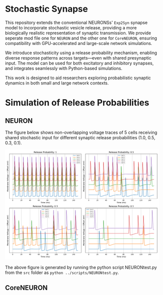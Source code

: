 # Stochastic Synapse

This repository extends the conventional  NEURONSs' `Exp2Syn` synapse model to incorporate stochastic vesicle release, providing a more biologically realistic representation of synaptic transmission. We provide seperate mod file one for  `NEURON` and the other one for `CoreNEURON`, ensuring compatibility with GPU-accelerated and large-scale network simulations.

We introduce stochasticity using a release probability mechanism, enabling diverse response patterns across targets—even with shared presynaptic input. The model can be used for both excitatory and inhibitory synapses, and integrates seamlessly with Python-based simulations.

This work is designed to aid researchers exploring probabilistic synaptic dynamics in both small and large network contexts.


# Simulation of Release Probabilities

## NEURON

The figure below shows non-overlapping voltage traces of 5 cells receiving shared stochastic input for different synaptic release probabilities (1.0, 0.5, 0.3, 0.1). 

![Release Probability Traces](figs/NEURONtest.png)

The above figure is generated by running the python script NEURONtest.py from the `src` folder as
`python ../scripts/NEURONtest.py`.

 
## CoreNEURON


